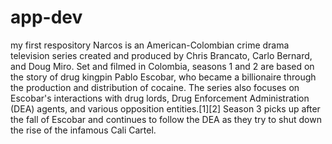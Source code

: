 # app-dev
my first respository
Narcos is an American-Colombian crime drama television series created and produced by Chris Brancato, Carlo Bernard, and Doug Miro. Set and filmed in Colombia, seasons 1 and 2 are based on the story of drug kingpin Pablo Escobar, who became a billionaire through the production and distribution of cocaine. The series also focuses on Escobar's interactions with drug lords, Drug Enforcement Administration (DEA) agents, and various opposition entities.[1][2] Season 3 picks up after the fall of Escobar and continues to follow the DEA as they try to shut down the rise of the infamous Cali Cartel.
